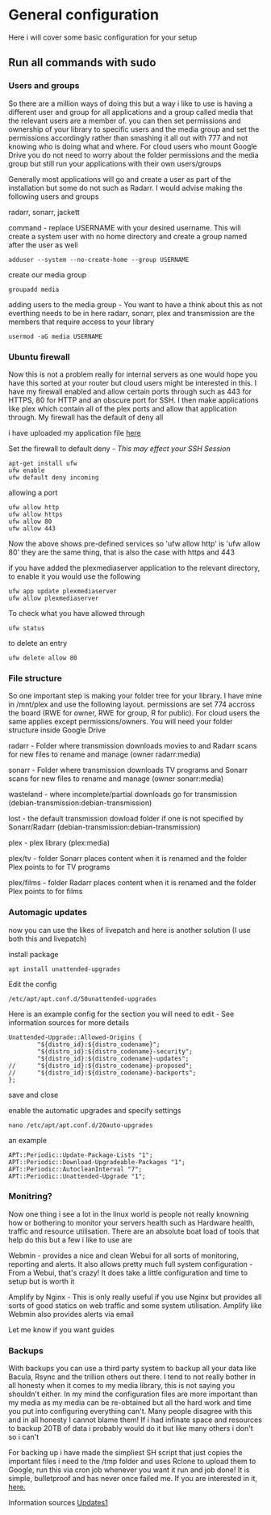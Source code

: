 # General configuration 
Here i will cover some basic configuration for your setup
## Run all commands with sudo

### Users and groups 
So there are a million ways of doing this but a way i like to use is having a different user and group for all applications and a group called media that the relevant users are a member of. you can then set permissions and ownership of your library to specific users and the media group and set the permissions accordingly rather than smashing it all out with 777 and not knowing who is doing what and where. For cloud users who mount Google Drive you do not need to worry about the folder permissions and the media group but still run your applications with their own users/groups

Generally most applications will go and create a user as part of the installation but some do not such as Radarr. I would advise making the following users and groups

radarr, sonarr, jackett

command - replace USERNAME with your desired username. This will create a system user with no home directory and create a group named after the user as well
```
adduser --system --no-create-home --group USERNAME
```

create our media group
```
groupadd media
```

adding users to the media group - You want to have a think about this as not everthing needs to be in here radarr, sonarr, plex and transmission are the members that require access to your library
```
usermod -aG media USERNAME
```

### Ubuntu firewall 
Now this is not a problem really for internal servers as one would hope you have this sorted at your router but cloud users might be interested in this. I have my firewall enabled and allow certain ports through such as 443 for HTTPS, 80 for HTTP and an obscure port for SSH. I then make applications like plex which contain all of the plex ports and allow that application through. My firewall has the default of deny all

i have uploaded my application file [here](/etc/ufw/applications.d/plexmediaserver) 

Set the firewall to default deny - *This may effect your SSH Session*
```
apt-get install ufw
ufw enable
ufw default deny incoming
```

allowing a port
```
ufw allow http
ufw allow https
ufw allow 80
ufw allow 443
```
Now the above shows pre-defined services so 'ufw allow http' is 'ufw allow 80' they are the same thing, that is also the case with https and 443

if you have added the plexmediaserver application to the relevant directory, to enable it you would use the following
```
ufw app update plexmediaserver
ufw allow plexmediaserver
```

To check what you have allowed through 
```
ufw status
```
to delete an entry
```
ufw delete allow 80
```


### File structure

So one important step is making your folder tree for your library. I have mine in /mnt/plex and use the following layout. permissions are set 774 accross the board (RWE for owner, RWE for group, R for public). For cloud users the same applies except permissions/owners. You will need your folder structure inside Google Drive

radarr - Folder where transmission downloads movies to and Radarr scans for new files to rename and manage (owner radarr:media)

sonarr - Folder where transmission downloads TV programs and Sonarr scans for new files to rename and manage (owner sonarr:media)

wasteland - where incomplete/partial downloads go for transmission (debian-transmission:debian-transmission)

lost - the default transmission dowload folder if one is not specified by Sonarr/Radarr (debian-transmission:debian-transmission)

plex - plex library (plex:media)

plex/tv - folder Sonarr places content when it is renamed and the folder Plex points to for TV programs 

plex/films - folder Radarr places content when it is renamed and the folder Plex points to for films

### Automagic updates

now you can use the likes of livepatch and here is another solution (I use both this and livepatch)

install package
```
apt install unattended-upgrades
```

Edit the config
```
/etc/apt/apt.conf.d/50unattended-upgrades
```

Here is an example config for the section you will need to edit - See information sources for more details
```
Unattended-Upgrade::Allowed-Origins {
        "${distro_id}:${distro_codename}";
        "${distro_id}:${distro_codename}-security";
        "${distro_id}:${distro_codename}-updates";
//      "${distro_id}:${distro_codename}-proposed";
//      "${distro_id}:${distro_codename}-backports";
};
```

save and close

enable the automatic upgrades and specify settings
```
nano /etc/apt/apt.conf.d/20auto-upgrades
```

an example 
```
APT::Periodic::Update-Package-Lists "1";
APT::Periodic::Download-Upgradeable-Packages "1";
APT::Periodic::AutocleanInterval "7";
APT::Periodic::Unattended-Upgrade "1";
```

### Monitring?

Now one thing i see a lot in the linux world is people not really knowning how or bothering to monitor your servers health such as Hardware health, traffic and resource utilisation. There are an absolute boat load of tools that help do this but a few i like to use are 

Webmin - provides a nice and clean Webui for all sorts of monitoring, reporting and alerts. It also allows pretty much full system configuration - From a Webui, that's crazy! It does take a little configuration and time to setup but is worth it

Amplify by Nginx - This is only really useful if you use Nginx but provides all sorts of good statics on web traffic and some system utilisation. Amplify like Webmin also provides alerts via email

Let me know if you want guides

### Backups

With backups you can use a third party system to backup all your data like Bacula, Rsync and the trillion others out there. I tend to not really bother in all honesty when it comes to my media library, this is not saying you shouldn't either. In my mind the configuration files are more important than my media as my media can be re-obtained but all the hard work and time you put into configuring everything can't. Many people disagree with this and in all honesty I cannot blame them! If i had infinate space and resources to backup 20TB of data i probably would do it but like many others i don't so i can't

For backing up i have made the simpliest SH script that just copies the important files i need to the /tmp folder and uses Rclone to upload them to Google, run this via cron job whenever you want it run and job done! It is simple, bulletproof and has never once failed me. If you are interested in it, [here.](/var/lib/SH_Backup.sh)

Information sources [Updates1](https://help.ubuntu.com/lts/serverguide/automatic-updates.html)
